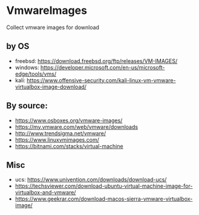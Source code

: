 # VmwareImages
Collect vmware images for download

## by OS
- freebsd: https://download.freebsd.org/ftp/releases/VM-IMAGES/
- windows: https://developer.microsoft.com/en-us/microsoft-edge/tools/vms/
- kali: https://www.offensive-security.com/kali-linux-vm-vmware-virtualbox-image-download/

## By source:
- https://www.osboxes.org/vmware-images/
- https://my.vmware.com/web/vmware/downloads
- http://www.trendsigma.net/vmware/
- https://www.linuxvmimages.com/
- https://bitnami.com/stacks/virtual-machine

## Misc
- ucs: https://www.univention.com/downloads/download-ucs/
- https://techsviewer.com/download-ubuntu-virtual-machine-image-for-virtualbox-and-vmware/
- https://www.geekrar.com/download-macos-sierra-vmware-virtualbox-image/
